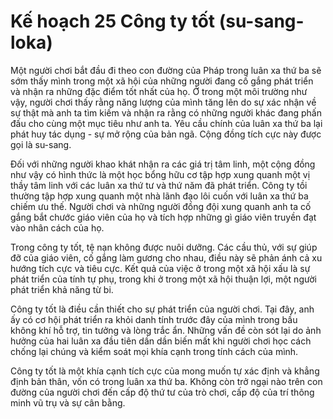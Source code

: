 # Kế hoạch 25 Công ty tốt (su-sang-loka)

Một người chơi bắt đầu đi theo con đường của Pháp trong luân xa thứ ba sẽ sớm thấy mình trong một xã hội của những người đang cố gắng phát triển và nhận ra những đặc điểm tốt nhất của họ. Ở trong một môi trường như vậy, người chơi thấy rằng năng lượng của mình tăng lên do sự xác nhận về sự thật mà anh ta tìm kiếm và nhận ra rằng có những người khác đang phấn đấu cho cùng một mục tiêu như anh ta. Yêu cầu chính của luân xa thứ ba lại phát huy tác dụng - sự mở rộng của bản ngã. Cộng đồng tích cực này được gọi là su-sang.

Đối với những người khao khát nhận ra các giá trị tâm linh, một cộng đồng như vậy có hình thức là một học bổng hữu cơ tập hợp xung quanh một vị thầy tâm linh với các luân xa thứ tư và thứ năm đã phát triển. Công ty tồi thường tập hợp xung quanh một nhà lãnh đạo lôi cuốn với luân xa thứ ba chiếm ưu thế. Người chơi và những người đồng đội xung quanh anh ta cố gắng bắt chước giáo viên của họ và tích hợp những gì giáo viên truyền đạt vào nhân cách của họ.

Trong công ty tốt, tệ nạn không được nuôi dưỡng. Các cầu thủ, với sự giúp đỡ của giáo viên, cố gắng làm gương cho nhau, điều này sẽ phản ánh cả xu hướng tích cực và tiêu cực. Kết quả của việc ở trong một xã hội xấu là sự phát triển của tính tự phụ, trong khi ở trong một xã hội thuận lợi, một người phát triển khả năng từ bi.

Công ty tốt là điều cần thiết cho sự phát triển của người chơi. Tại đây, anh ấy có cơ hội phát triển ra khỏi danh tính trước đây của mình trong bầu không khí hỗ trợ, tin tưởng và lòng trắc ẩn. Những vấn đề còn sót lại do ảnh hưởng của hai luân xa đầu tiên dần dần biến mất khi người chơi học cách chống lại chúng và kiểm soát mọi khía cạnh trong tính cách của mình.

Công ty tốt là một khía cạnh tích cực của mong muốn tự xác định và khẳng định bản thân, vốn có trong luân xa thứ ba. Không còn trở ngại nào trên con đường của người chơi đến cấp độ thứ tư của trò chơi, cấp độ của trí thông minh vũ trụ và sự cân bằng.
